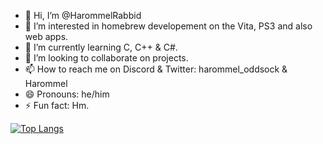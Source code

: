 - 👋 Hi, I’m @HarommelRabbid
- 👀 I’m interested in homebrew developement on the Vita, PS3 and also web apps.
- 🌱 I’m currently learning C, C++ & C#.
- 💞️ I’m looking to collaborate on projects.
- 📫 How to reach me on Discord & Twitter: harommel_oddsock & Harommel
- 😄 Pronouns: he/him
- ⚡ Fun fact: Hm.

[![Top Langs](https://github-readme-stats.vercel.app/api/top-langs/?username=HarommelRabbid&layout=pie)](https://github.com/anuraghazra/github-readme-stats)

<!---
HarommelRabbid/HarommelRabbid is a ✨ special ✨ repository because its `README.md` (this file) appears on your GitHub profile.
You can click the Preview link to take a look at your changes.
--->
